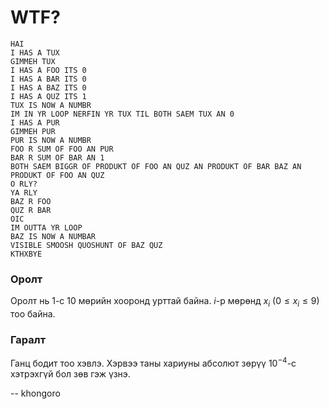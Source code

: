 WTF?
====

    HAI
    I HAS A TUX
    GIMMEH TUX
    I HAS A FOO ITS 0
    I HAS A BAR ITS 0
    I HAS A BAZ ITS 0
    I HAS A QUZ ITS 1
    TUX IS NOW A NUMBR
    IM IN YR LOOP NERFIN YR TUX TIL BOTH SAEM TUX AN 0
    I HAS A PUR
    GIMMEH PUR
    PUR IS NOW A NUMBR
    FOO R SUM OF FOO AN PUR
    BAR R SUM OF BAR AN 1
    BOTH SAEM BIGGR OF PRODUKT OF FOO AN QUZ AN PRODUKT OF BAR BAZ AN PRODUKT OF FOO AN QUZ
    O RLY?
    YA RLY
    BAZ R FOO
    QUZ R BAR
    OIC
    IM OUTTA YR LOOP
    BAZ IS NOW A NUMBAR
    VISIBLE SMOOSH QUOSHUNT OF BAZ QUZ
    KTHXBYE


### Оролт
Оролт нь $1$-с $10$ мөрийн хооронд урттай байна. $i$-р мөрөнд $x_i$ ($0 ≤ x_i ≤
9$) тоо байна.


### Гаралт
Ганц бодит тоо хэвлэ. Хэрвээ таны хариуны абсолют зөрүү $10^{-4}$-с хэтрэхгүй
бол зөв гэж үзнэ.

-- khongoro
